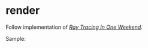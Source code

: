 # render

Follow implementation of [*Ray Tracing In One Weekend*](https://raytracing.github.io/books/RayTracingInOneWeekend.html).

Sample:
